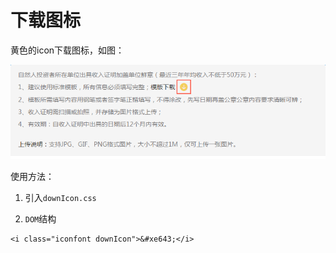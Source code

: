 # 下载图标

黄色的icon下载图标，如图：

![PNG](./img/download.png) 

使用方法：

1. 引入`downIcon.css`

2. `DOM`结构

```
<i class="iconfont downIcon">&#xe643;</i>

```